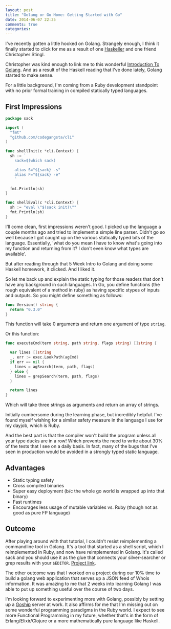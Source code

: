 ```yaml
---
layout: post
title: "Golang or Go Home: Getting Started with Go"
date: 2014-06-07 22:35
comments: true
categories: 
---
```


I've recently gotten a little hooked on Golang.  Strangely enough, I think it finally started to click for me as a result of one [Haskeller](https://twitter.com/bitemyapp) and one friend Christopher Stingl.

Christopher was kind enough to link me to this wonderful [Introduction To Golang](http://viget.com/extend/diving-into-go-a-five-week-intro).  And as a result of the Haskell reading that I've done lately, Golang started to make sense.

For a little background, I'm coming from a Ruby development standpoint with no prior formal training in compiled statically typed languages.

## First Impressions

``` go
package sack

import (
  "fmt"
  "github.com/codegangsta/cli"
)

func shellInit(c *cli.Context) {
  sh := `
    sack=$(which sack)

    alias S="${sack} -s"
    alias F="${sack} -e"
    `

  fmt.Println(sh)
}

func shellEval(c *cli.Context) {
  sh := "eval \"$(sack init)\""
  fmt.Println(sh)
}
```

I'll come clean, first impressions weren't good.  I picked up the language a couple months ago and tried to implement a simple line parser.  Didn't go so well because I got caught up on the various statically typed bits of the language.  Essentially, 'what do you mean I have to know what's going into my function and returning from it? I don't even know what types are available'.

But after reading through that 5 Week Intro to Golang and doing some Haskell homework, it clicked.  And I liked it.

So let me back up and explain the static typing for those readers that don't have any background in such languages.  In Go, you define functions (the rough equivalent of a method in ruby) as having specific stypes of inputs and outputs.  So you might define something as follows:

``` go
func Version() string {
  return "0.3.0"
}
```

This function will take 0 arguments and return one argument of type `string`.

Or this function:

``` go
func executeCmd(term string, path string, flags string) []string {

  var lines []string
  _, err := exec.LookPath(agCmd)
  if err == nil {
    lines = agSearch(term, path, flags)
  } else {
    lines = grepSearch(term, path, flags)
  }

  return lines
}
```

Which will take three strings as arguments and return an array of strings.

Initially cumbersome during the learning phase, but incredibly helpful.  I've found myself wishing for a similar safety measure in the language I use for my dayjob, which is Ruby.

And the best part is that the compiler won't build the program unless all your type ducks are in a row!  Which prevents the need to write about 30% of the tests that I see on a daily basis.  In fact, many of the bugs that I've seen in production would be avoided in a strongly typed static language.

## Advantages

- Static typing safety
- Cross compiled binaries
- Super easy deployment (b/c the whole go world is wrapped up into that binary)
- Fast runtimes
- Encourages less usage of mutable variables vs. Ruby (though not as good as pure FP language)

## Outcome

After playing around with that tutorial, I couldn't resist reimplementing a commandline tool in Golang.  It's a tool that started as a shell script, which I reimplemented in Ruby, and now have reimplemented in Golang.  It's called sack and you should use it as the glue that connects your silver-searcher or grep results with your `$EDITOR`.  [Project link](https://github.com/zph/go-sack).

The other outcome was that I worked on a project during our 10% time to build a golang web application that serves up a JSON feed of Whois information.  It was amazing to me that 2 weeks into learning Golang I was able to put up something useful over the course of two days.

I'm looking forward to experimenting more with Golang, possibly by setting up a [Goship](https://github.com/gengo/goship) server at work. It also affirms for me that I'm missing out on some wonderful programming paradigms in the Ruby world.  I expect to see more Functional Programming in my future, whether that's in the form of Erlang/Elixir/Clojure or a more mathematically pure language like Haskell.



